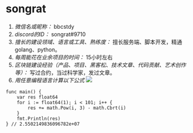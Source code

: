 # songrat

1. *微信名或昵称：* bbcstdy
2. *discord的ID：* songrat#9710
3. *擅长的建设领域、语言或工具、熟练度：* 擅长服务端、脚本开发，精通golang、python。
4. *每周能花在业余项目的时间：* 15小时左右
5. *区块链建设经验（产品、项目、黑客松、技术文章、代码贡献、艺术创作等）：* 写过合约，当过科学家，发过文章。
6. *用任意编程语言计算以下公式*
![](https://latex.codecogs.com/svg.image?\sum_{n=1}^{100}\left&space;(n^{3}-\sqrt[3]{n}&space;\right&space;))

```golang
func main() {
	var res float64
	for i := float64(1); i < 101; i++ {
		res += math.Pow(i, 3) - math.Cbrt(i)
	}
	fmt.Println(res)
} // 2.5502149836096782e+07
```
